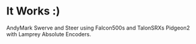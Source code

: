 # It Works :)
AndyMark Swerve and Steer using Falcon500s and TalonSRXs Pidgeon2 with Lamprey Absolute Encoders.
